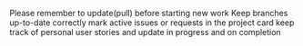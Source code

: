 Please remember to update(pull) before starting new work
Keep branches up-to-date 
correctly mark active issues or requests in the project card 
keep track of personal user stories and update in progress and on completion 

